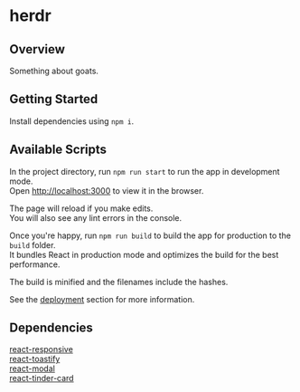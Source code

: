 # herdr

## Overview
Something about goats.

## Getting Started
Install dependencies using `npm i`.
 
## Available Scripts

In the project directory, run `npm run start` to run the app in development mode.\
Open [http://localhost:3000](http://localhost:3000) to view it in the browser.

The page will reload if you make edits.\
You will also see any lint errors in the console.

Once you're happy, run `npm run build` to build the app for production to the `build` folder.\
It bundles React in production mode and optimizes the build for the best performance.

The build is minified and the filenames include the hashes.

See the [deployment](https://facebook.github.io/create-react-app/docs/deployment) section for more information.

## Dependencies

[react-responsive](https://www.npmjs.com/package/react-responsive) \
[react-toastify](https://www.npmjs.com/package/react-toastify) \
[react-modal](https://www.npmjs.com/package/react-modal) \
[react-tinder-card](https://www.npmjs.com/package/react-modal) 

